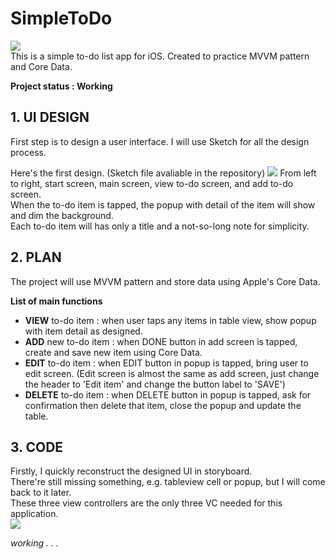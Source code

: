 # SimpleToDo  
![](https://i.imgur.com/PI32pKS.png)  
This is a simple to-do list app for iOS. Created to practice MVVM pattern and Core Data.

**Project status : Working**

## 1. UI DESIGN
First step is to design a user interface.
I will use Sketch for all the design process.

Here's the first design. (Sketch file avaliable in the repository)
![](https://i.imgur.com/bUTyzYY.png)
From left to right, start screen, main screen, view to-do screen, and add to-do screen.  
When the to-do item is tapped, the popup with detail of the item will show and dim the background.  
Each to-do item will has only a title and a not-so-long note for simplicity.  

## 2. PLAN
The project will use MVVM pattern and store data using Apple's Core Data.

**List of main functions**
- **VIEW** to-do item : when user taps any items in table view, show popup with item detail as designed.
- **ADD** new to-do item : when DONE button in add screen is tapped, create and save new item using Core Data.
- **EDIT** to-do item : when EDIT button in popup is tapped, bring user to edit screen. (Edit screen is almost the same as add screen, just change the header to 'Edit item' and change the  button label to 'SAVE')
- **DELETE** to-do item : when DELETE button in popup is tapped, ask for confirmation then delete that item, close the popup and update the table.

## 3. CODE
Firstly, I quickly reconstruct the designed UI in storyboard.  
There're still missing something, e.g. tableview cell or popup, but I will come back to it later.  
These three view controllers are the only three VC needed for this application.  
![](https://i.imgur.com/oGLsH0v.png)  

*working . . .*
